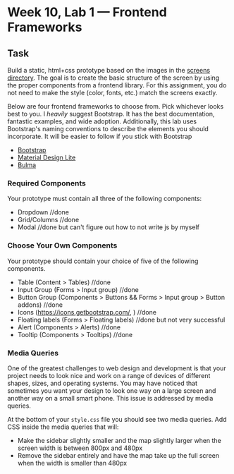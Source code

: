# Week 10, Lab 1 — Frontend Frameworks

## Task

Build a static, html+css prototype based on the images in the [screens directory](./screens).
The goal is to create the basic structure of the screen by using the proper components from a
frontend library. For this assignment, you do not need to make the style (color, fonts, etc.) match
the screens exactly.

Below are four frontend frameworks to choose from. Pick whichever looks best to you.
I *heavily* suggest Bootstrap. It has the best documentation, fantastic examples, and wide adoption.
Additionally, this lab uses Bootstrap's naming conventions to describe the elements you should incorporate. It will be easier to follow if you stick with Bootstrap

- [Bootstrap](http://getbootstrap.com)
- [Material Design Lite](https://getmdl.io/)
- [Bulma](https://bulma.io/)

### Required Components

Your prototype must contain all three of the following components:

- Dropdown //done
- Grid/Columns //done
- Modal //done but can't figure out how to not write js by myself

### Choose Your Own Components

Your prototype should contain your choice of five of the following components.

- Table (Content > Tables) //done
- Input Group (Forms > Input group) //done
- Button Group (Components > Buttons && Forms > Input group > Button addons) //done
- Icons (https://icons.getbootstrap.com/,  <link rel="stylesheet" href="https://cdn.jsdelivr.net/npm/bootstrap-icons@1.4.1/font/bootstrap-icons.css">) //done
- Floating labels (Forms > Floating labels) //done but not very successful
- Alert (Components > Alerts) //done
- Tooltip (Components > Tooltips) //done

### Media Queries

One of the greatest challenges to web design and development is that your project needs to look nice
and work on a range of devices of different shapes, sizes, and operating systems. You may have
noticed that sometimes you want your design to look one way on a large screen and another way on a
small smart phone. This issue is addressed by media queries.

At the bottom of your `style.css` file you should see two media queries. Add CSS inside the media
queries that will:

- Make the sidebar slightly smaller and the map slightly larger when the screen width is between
  800px and 480px
- Remove the sidebar entirely and have the map take up the full screen when the width is smaller than
  480px

